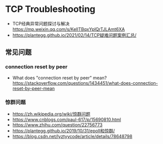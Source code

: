 # TCP Troubleshooting
- TCP经典异常问题探讨与解决 https://mp.weixin.qq.com/s/KelITBqxYplQrTJLAmt6XA
- https://plantegg.github.io/2021/02/14/TCP疑难问题案例汇总/

## 常见问题

### connection reset by peer
- What does "connection reset by peer" mean? https://stackoverflow.com/questions/1434451/what-does-connection-reset-by-peer-mean

### 惊群问题
- https://zh.wikipedia.org/wiki/惊群问题
- https://www.cnblogs.com/paul-617/p/15690810.html
- https://www.zhihu.com/question/22756773
- https://plantegg.github.io/2019/10/31/epoll和惊群/
- https://blog.csdn.net/lyztyycode/article/details/78648798


